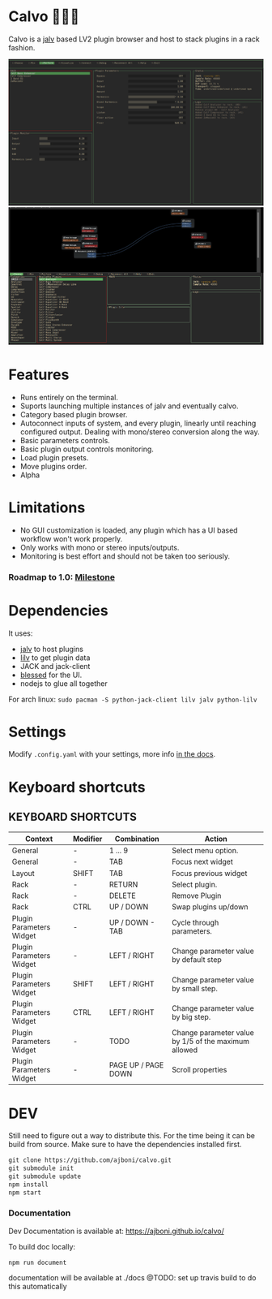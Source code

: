 # Calvo 🧑🏼‍🦲

Calvo is a [jalv](http://drobilla.net/software/jalv) based LV2 plugin browser and host to stack plugins in a rack fashion.

![calvo](static/img/2020-07-27.png)
[![connections](static/img/calvo_overview.gif)](https://www.youtube.com/watch?v=3TH-dt7sods "Watch in YouTube")

# Features

- Runs entirely on the terminal.
- Suports launching multiple instances of jalv and eventually calvo.
- Category based plugin browser.
- Autoconnect inputs of system, and every plugin, linearly until reaching configured output. Dealing with mono/stereo conversion along the way.
- Basic parameters controls.
- Basic plugin output controls monitoring.
- Load plugin presets.
- Move plugins order.
- Alpha

# Limitations

- No GUI customization is loaded, any plugin which has a UI based workflow won't work properly.
- Only works with mono or stereo inputs/outputs.
- Monitoring is best effort and should not be taken too seriously.

### Roadmap to 1.0: [Milestone](https://github.com/ajboni/calvo/milestone/1)

# Dependencies

It uses:

- [jalv](http://drobilla.net/software/jalv) to host plugins
- [lilv](http://drobilla.net/software/lilv) to get plugin data
- JACK and jack-client
- [blessed](https://github.com/chjj/blessed) for the UI.
- nodejs to glue all together

For arch linux: `sudo pacman -S python-jack-client lilv jalv python-lilv`

# Settings

Modify `.config.yaml` with your settings, more info [in the docs](https://ajboni.github.io/calvo/module-settings.html).

# Keyboard shortcuts

## KEYBOARD SHORTCUTS

| Context                  | Modifier | Combination         | Action                                               |
| ------------------------ | -------- | ------------------- | ---------------------------------------------------- |
| General                  | -        | 1 ... 9             | Select menu option.                                  |
| General                  | -        | TAB                 | Focus next widget                                    |
| Layout                   | SHIFT    | TAB                 | Focus previous widget                                |
| Rack                     | -        | RETURN              | Select plugin.                                       |
| Rack                     | -        | DELETE              | Remove Plugin                                        |
| Rack                     | CTRL     | UP / DOWN           | Swap plugins up/down                                 |
| Plugin Parameters Widget | -        | UP / DOWN - TAB     | Cycle through parameters.                            |
| Plugin Parameters Widget | -        | LEFT / RIGHT        | Change parameter value by default step               |
| Plugin Parameters Widget | SHIFT    | LEFT / RIGHT        | Change parameter value by small step.                |
| Plugin Parameters Widget | CTRL     | LEFT / RIGHT        | Change parameter value by big step.                  |
| Plugin Parameters Widget | -        | TODO                | Change parameter value by 1/5 of the maximum allowed |
| Plugin Parameters Widget | -        | PAGE UP / PAGE DOWN | Scroll properties                                    |

# DEV

Still need to figure out a way to distribute this.
For the time being it can be build from source.
Make sure to have the dependencies installed first.

```
git clone https://github.com/ajboni/calvo.git
git submodule init
git submodule update
npm install
npm start
```

### Documentation

Dev Documentation is available at: https://ajboni.github.io/calvo/

To build doc locally:

```
npm run document
```

documentation will be available at ./docs
@TODO: set up travis build to do this automatically
